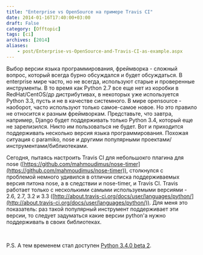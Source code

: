 ```yaml
---
title: "Enterprise vs OpenSource на примере Travis CI"
date: 2014-01-16T17:40:00+03:00
draft: False
category: [Offtopic]
tags: [ci]
archives: [2014]
aliases:
    - post/Enterprise-vs-OpenSource-and-Travis-CI-as-example.aspx
---
```



Выбор версии языка программирования, фреймворка - сложный вопрос, который всегда бурно обсуждался и будет обсуждаться. В enterprise мире часто, но не всегда, используют старые и проверенные инструменты. В то время как Python 2.7 все еще нет из коробки в RedHat/CentOS/др дистрибутивах, в некоторых уже используется Python 3.3, пусть и не в качестве системного. В мире opensource - наоборот, часто используют только самое-самое новое. Но это правило не относится к разным фреймворкам. Представьте, что завтра, например, Django будет поддерживать только Python 3.4, который еще не зарелизился. Никто им пользоваться не будет. Вот и приходится поддерживать несколько версия языка программирования. Похожая ситуация с paramiko, nose и другими популярными проектами/инструментами/библиотеками.

Сегодня, пытаясь настроить Travis CI для небольшокго плагина для nose ([https://github.com/mahmoudimus/nose-timer](https://github.com/mahmoudimus/nose-timer)), столкнулся с проблемой немного удивился в отличии списка поддерживаемых версия питона nose, а в следствии и nose-timer, и Travis CI. Travis работает только с несколькими самыми используемыми версиями - 2.6, 2.7, 3.2 и 3.3 ([http://about.travis-ci.org/docs/user/languages/python/](http://about.travis-ci.org/docs/user/languages/python/)). Для меня это показатель: раз такой популярный инструмент поддерживает эти версии, то следует задуматься какие версии python'а нужно поддерживать в своих библиотеках.

 

P.S. А тем временем стал доступен [Python 3.4.0 beta 2](http://www.python.org/getit/releases/3.4.0/).


